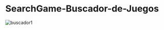 # SearchGame-Buscador-de-Juegos



![buscador1](https://github.com/CristhianSantacruz/SearchGame-Buscardor-de-Juegos/assets/117329019/9d97c9e0-1818-479c-8be0-2324de46134b)
